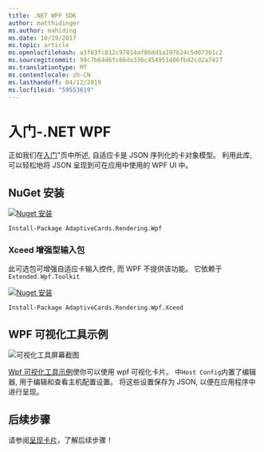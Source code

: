 ```yaml
---
title: .NET WPF SDK
author: matthidinger
ms.author: mahiding
ms.date: 10/19/2017
ms.topic: article
ms.openlocfilehash: a3f63fc812c97014af06dd1a197b24c5d07361c2
ms.sourcegitcommit: 99c7b64d6fc66da336c454951406fb42cd2a7427
ms.translationtype: MT
ms.contentlocale: zh-CN
ms.lasthandoff: 04/12/2019
ms.locfileid: "59553619"
---
```

# <a name="getting-started---net-wpf"></a>入门-.NET WPF

正如我们在[入门](../../../authoring-cards/getting-started.md)"页中所述, 自适应卡是 JSON 序列化的卡对象模型。 利用此库, 可以轻松地将 JSON 呈现到可在应用中使用的 WPF UI 中。

## <a name="nuget-install"></a>NuGet 安装

[![Nuget 安装](https://img.shields.io/nuget/vpre/AdaptiveCards.Rendering.Wpf.svg)](https://www.nuget.org/packages/AdaptiveCards.Rendering.Wpf)

```console
Install-Package AdaptiveCards.Rendering.Wpf
```

### <a name="xceed-enhanced-input-package"></a>Xceed 增强型输入包

此可选包可增强自适应卡输入控件, 而 WPF 不提供该功能。 它依赖于`Extended.Wpf.Toolkit`

[![Nuget 安装](https://img.shields.io/nuget/vpre/AdaptiveCards.Rendering.Wpf.Xceed.svg)](https://www.nuget.org/packages/AdaptiveCards.Rendering.Wpf.Xceed)

```console
Install-Package AdaptiveCards.Rendering.Wpf.Xceed
```

## <a name="wpf-visualizer-sample"></a>WPF 可视化工具示例

![可视化工具屏幕截图](../../../resources/media/tools/wpfvisualizer.png)

[Wpf 可视化工具示例](https://github.com/Microsoft/AdaptiveCards/tree/master/source/dotnet/Samples/WPFVisualizer)使你可以使用 wpf 可视化卡片。  中`Host Config`内置了编辑器, 用于编辑和查看主机配置设置。 将这些设置保存为 JSON, 以便在应用程序中进行呈现。

## <a name="next-steps"></a>后续步骤

请参阅[呈现卡片](render-a-card.md)，了解后续步骤！
